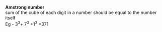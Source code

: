 **Amstrong number**
<br>
sum of the cube of each digit in a number should be equal to the number itself
<br>Eg - 3<sup>3</sup>+ 7<sup>3</sup> +1<sup>3</sup> =371
